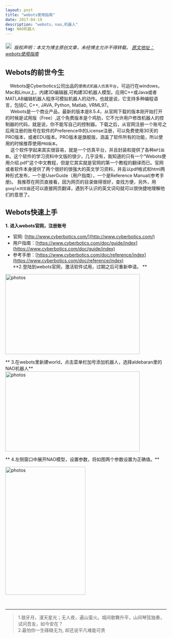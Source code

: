 ```yaml
---
layout: post
title: "webots使用指南"
date: 2017-04-19 
description: "webots，nao,机器人"
tag: NAO机器人
--- 
```



  
<h6><img src="https://robotkang-1257995526.cos.ap-chengdu.myqcloud.com/icon/copyright.png" alt="copyright" style="display:inline;margin-bottom: -5px;" width="20" height="20"> 版权声明：本文为博主原创文章，未经博主允许不得转载。
<a target="_blank" href="https://kongqueyu.github.io/2017/04/webots/">原文地址：webots使用指南</a>
</h6>

## Webots的前世今生



　Webots是Cyberbotics公司出品的`便携式机器人仿真平台`，可运行在windows，Mac和Linux上，内建3D编辑器,可构建3D机器人模型。应用C++或Java或者MATLAB编辑机器人程序可模拟机器人的动作。也就是说，它支持多种编程语言，包括C, C++, JAVA, Python, Matlab, VRML97。        
    Webots是一个商业产品，最新的版本是8.5.4，从官网下载的版本刚开始打开的时候是试用版（Free）,这个免费版本是个鸡肋，它不允许用户修改机器人的控制器的代码，就是说，你不能写自己的控制器。下载之后，从官网注册一个账号之后用注册的账号在软件的Preference中的License注册，可以免费使用30天的PRO版本，或者EDU版本。PRO版本是旗舰版，涵盖了软件所有的功能，所以使用的时候推荐使用`PRO版本`。         
    这个软件学起来其实很容易，就是一个仿真平台，并且封装和提供了各种`API函数`。这个软件的学习资料中文版的很少，几乎没有，我知道的只有一个“Webots使用介绍.pdf”这个中文教程，但是它其实就是官网的第一个教程的翻译而已。官网或者软件本身提供了两个很好的很强大的英文学习资料，并且以pdf格式和html两种形式发布，一个是UserGuide（用户指南），一个是Reference Manual(参考手册)。 我推荐在网页直接看，因为网页的目录做得很好，查找方便，另外，用`google浏览器`还可以直接网页翻译，遇到不认识的英文词句就可以很快捷地理解他们的意思了。        

##  Webots快速上手            

   


**1. 进入webots官网，注册账号**     
- 官网: [http://www.cyberbotics.com/](http://www.cyberbotics.com/)       
- 用户指南：[https://www.cyberbotics.com/doc/guide/index](https://www.cyberbotics.com/doc/guide/index)        
- 参考手册：[https://www.cyberbotics.com/doc/reference/index](https://www.cyberbotics.com/doc/reference/index)          
**2.登陆到webots官网，激活软件试用，过期之后可重新申请。 **       
<img src="https://robotkang-1257995526.cos.ap-chengdu.myqcloud.com/webots/444.png" width="420" height="250" alt="photos"/>


** 3.在webots里新建world，点击菜单栏加号添加机器人，选择aldebaran里的NAO机器人**    
<img src="https://robotkang-1257995526.cos.ap-chengdu.myqcloud.com/webots/555.png" width="420" height="250" alt="photos"/>

** 4.左侧窗口中展开NAO模型，设置参数，将如图两个参数设置为正确值。** 


<img src="https://robotkang-1257995526.cos.ap-chengdu.myqcloud.com/webots/666.png" width="250" height="400" alt="photos"/>

    
           
----------
>  1.狼牙月，漫天星光；无人夜，遍山萤火。城间歌舞升平，山间琴弦独奏，试问吾友，如今安在？         
2.最怕你一生碌碌无为,
却还说平凡难能可贵






